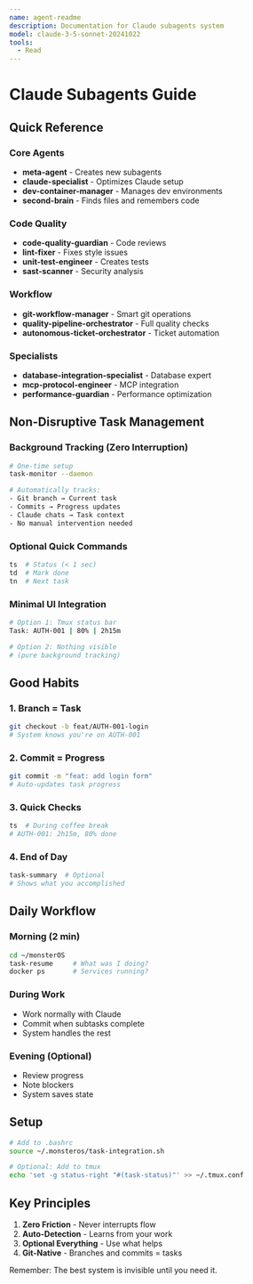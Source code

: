 ```yaml
---
name: agent-readme
description: Documentation for Claude subagents system
model: claude-3-5-sonnet-20241022
tools:
  - Read
---
```


# Claude Subagents Guide

## Quick Reference

### Core Agents
- **meta-agent** - Creates new subagents
- **claude-specialist** - Optimizes Claude setup
- **dev-container-manager** - Manages dev environments
- **second-brain** - Finds files and remembers code

### Code Quality
- **code-quality-guardian** - Code reviews
- **lint-fixer** - Fixes style issues
- **unit-test-engineer** - Creates tests
- **sast-scanner** - Security analysis

### Workflow
- **git-workflow-manager** - Smart git operations
- **quality-pipeline-orchestrator** - Full quality checks
- **autonomous-ticket-orchestrator** - Ticket automation

### Specialists
- **database-integration-specialist** - Database expert
- **mcp-protocol-engineer** - MCP integration
- **performance-guardian** - Performance optimization

## Non-Disruptive Task Management

### Background Tracking (Zero Interruption)
```bash
# One-time setup
task-monitor --daemon

# Automatically tracks:
- Git branch → Current task
- Commits → Progress updates  
- Claude chats → Task context
- No manual intervention needed
```

### Optional Quick Commands
```bash
ts  # Status (< 1 sec)
td  # Mark done
tn  # Next task
```

### Minimal UI Integration
```bash
# Option 1: Tmux status bar
Task: AUTH-001 | 80% | 2h15m

# Option 2: Nothing visible
# (pure background tracking)
```

## Good Habits

### 1. **Branch = Task**
```bash
git checkout -b feat/AUTH-001-login
# System knows you're on AUTH-001
```

### 2. **Commit = Progress**
```bash
git commit -m "feat: add login form"
# Auto-updates task progress
```

### 3. **Quick Checks**
```bash
ts  # During coffee break
# AUTH-001: 2h15m, 80% done
```

### 4. **End of Day**
```bash
task-summary  # Optional
# Shows what you accomplished
```

## Daily Workflow

### Morning (2 min)
```bash
cd ~/monsterOS
task-resume     # What was I doing?
docker ps       # Services running?
```

### During Work
- Work normally with Claude
- Commit when subtasks complete
- System handles the rest

### Evening (Optional)
- Review progress
- Note blockers
- System saves state

## Setup

```bash
# Add to .bashrc
source ~/.monsteros/task-integration.sh

# Optional: Add to tmux
echo 'set -g status-right "#(task-status)"' >> ~/.tmux.conf
```

## Key Principles

1. **Zero Friction** - Never interrupts flow
2. **Auto-Detection** - Learns from your work
3. **Optional Everything** - Use what helps
4. **Git-Native** - Branches and commits = tasks

Remember: The best system is invisible until you need it.